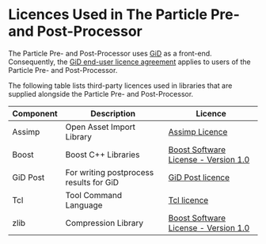 # Licences Used in The Particle Pre- and Post-Processor

The Particle Pre- and Post-Processor uses [GiD](http://www.gidhome.com/) as a front-end.
Consequently, the [GiD end-user licence agreement](GiD_License.html) applies to users of the Particle Pre- and Post-Processor.

The following table lists third-party licences used in libraries that are supplied alongside the Particle Pre- and Post-Processor.


Component | Description | Licence
----------|-------------|---------
Assimp | Open Asset Import Library | [Assimp Licence](http://assimp.sourceforge.net/main_license.html)
Boost | Boost C++ Libraries | [Boost Software License - Version 1.0](http://www.boost.org/users/license.html)
GiD Post | For writing postprocess results for GiD | [GiD Post licence](gidpost_licence.html)
Tcl | Tool Command Language | [Tcl licence](http://www.tcl.tk/software/tcltk/license.html)
zlib | Compression Library | [Boost Software License - Version 1.0](http://www.zlib.net/zlib_license.html)
